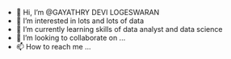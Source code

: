 - 👋 Hi, I’m @GAYATHRY DEVI LOGESWARAN
- 👀 I’m interested in lots and lots of data
- 🌱 I’m currently learning skills of data analyst and data science
- 💞️ I’m looking to collaborate on ...
- 📫 How to reach me ...

<!---
GAYATHRY1/GAYATHRY1 is a ✨ special ✨ repository because its `README.md` (this file) appears on your GitHub profile.
You can click the Preview link to take a look at your changes.
--->
